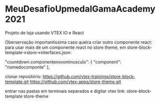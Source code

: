 # MeuDesafioUpmedalGamaAcademy2021
Projeto de loja usando VTEX IO e React

Oberservação importantíssima caso queira criar outro componente react:
para usar mais de um componente react no store theme, em store-block-template->store->interfaces.json:

  "countdown.componentenovominusculo": {
    "component": "nomedocomponte"
  },
  
  clonar repositório:
  https://github.com/vtex-trainings/store-block-template.git
  https://github.com/vtex-apps/store-theme.git
  
  entrar nas pastas em terminais separados e digitar vtex link:
  store-block-template
  store-theme

